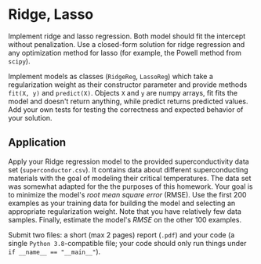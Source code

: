 # Ridge, Lasso

Implement ridge and lasso regression. Both model should fit the intercept without penalization. Use a closed-form solution for ridge regression and any optimization method for lasso (for example, the Powell method from `scipy`).

Implement models as classes (`RidgeReg`, `LassoReg`) which take a regularization weight as their constructor parameter and provide methods `fit(X, y)` and `predict(X)`. Objects `X` and `y` are numpy arrays, fit fits the model and doesn't return anything, while predict returns predicted values. Add your own tests for testing the correctness and expected behavior of your solution.

## Application

Apply your Ridge regression model to the provided superconductivity data set (`superconductor.csv`). It contains data about different superconducting materials with the goal of modeling their critical temperatures. The data set was somewhat adapted for the the purposes of this homework. Your goal is to minimize the model's *root mean square error* (RMSE). Use the first 200 examples as your training data for building the model and selecting an appropriate regularization weight. Note that you have relatively few data samples. Finally, estimate the model's *RMSE* on the other 100 examples.

Submit two files: a short (max 2 pages) report (`.pdf`) and your code (a single `Python 3.8`-compatible file; your code should only run things under `if __name__ == "__main__"`).
